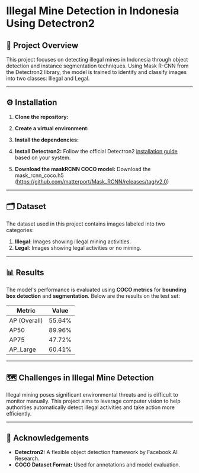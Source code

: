 # Illegal Mine Detection in Indonesia Using Detectron2
## 📑 Project Overview

This project focuses on detecting illegal mines in Indonesia through object detection and instance segmentation techniques. Using Mask R-CNN from the Detectron2 library, the model is trained to identify and classify images into two classes: Illegal and Legal.

---

## ⚙️ **Installation**

1. **Clone the repository:**

2. **Create a virtual environment:**
   
3. **Install the dependencies:**
   
4. **Install Detectron2:**
   Follow the official Detectron2 [installation guide](https://detectron2.readthedocs.io/tutorials/install.html) based on your system.

5. **Download the maskRCNN COCO model:**
   Download the mask_rcnn_coco.h5 (https://github.com/matterport/Mask_RCNN/releases/tag/v2.0)

---

## 🗂️ **Dataset**

The dataset used in this project contains images labeled into two categories:
1. **Illegal**: Images showing illegal mining activities.
2. **Legal**: Images showing legal activities or no mining.

---

## 📊 **Results**

The model's performance is evaluated using **COCO metrics** for **bounding box detection** and **segmentation**. Below are the results on the test set:

| **Metric**   | **Value** |
|--------------|-----------|
| AP (Overall) | 55.64%    |
| AP50         | 89.96%    |
| AP75         | 47.72%    |
| AP_Large     | 60.41%    |

---

## 🗺️ **Challenges in Illegal Mine Detection**

Illegal mining poses significant environmental threats and is difficult to monitor manually. This project aims to leverage computer vision to help authorities automatically detect illegal activities and take action more efficiently.

---

## 📄 **Acknowledgements**

- **Detectron2:** A flexible object detection framework by Facebook AI Research.
- **COCO Dataset Format:** Used for annotations and model evaluation.
